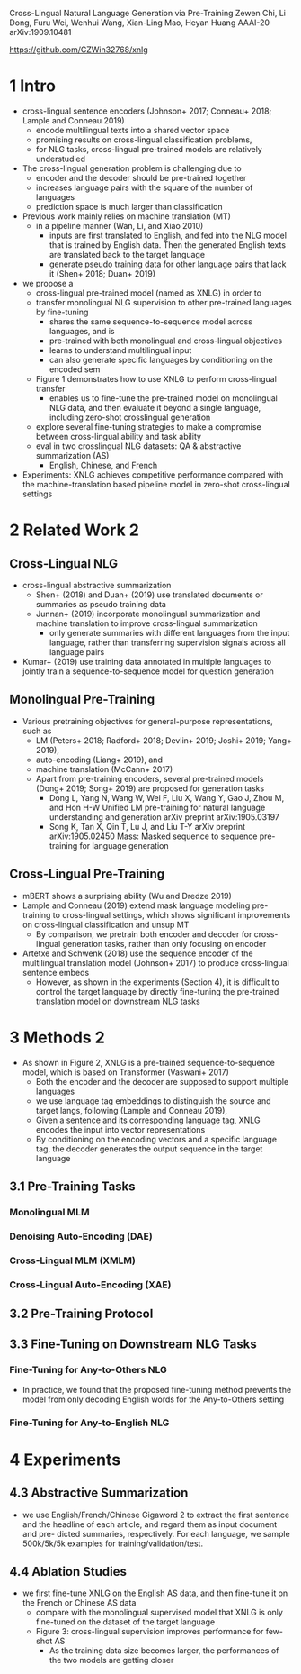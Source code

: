 Cross-Lingual Natural Language Generation via Pre-Training
Zewen Chi, Li Dong, Furu Wei, Wenhui Wang, Xian-Ling Mao, Heyan Huang
AAAI-20 arXiv:1909.10481

https://github.com/CZWin32768/xnlg

# 1 Intro

* cross-lingual sentence encoders
  (Johnson+ 2017; Conneau+ 2018; Lample and Conneau 2019)
  * encode multilingual texts into a shared vector space
  * promising results on cross-lingual classification problems,
  * for NLG tasks, cross-lingual pre-trained models are relatively understudied
* The cross-lingual generation problem is challenging due to
  * encoder and the decoder should be pre-trained together
  * increases language pairs with the square of the number of languages
  * prediction space is much larger than classification
* Previous work mainly relies on machine translation (MT)
  * in a pipeline manner (Wan, Li, and Xiao 2010)
    * inputs are first translated to English, and fed into the NLG model that is
      trained by English data. Then the generated English texts are translated
      back to the target language
    * generate pseudo training data for other language pairs that lack it
      (Shen+ 2018; Duan+ 2019)
* we propose a
  * cross-lingual pre-trained model (named as XNLG) in order to
  * transfer monolingual NLG supervision to other pre-trained languages
    by fine-tuning
    * shares the same sequence-to-sequence model across languages, and is
    * pre-trained with both monolingual and cross-lingual objectives
    * learns to understand multilingual input
    * can also generate specific languages by conditioning on the encoded sem
  * Figure 1 demonstrates how to use XNLG to perform cross-lingual transfer
    * enables us to fine-tune the pre-trained model on monolingual NLG data, and
      then evaluate it beyond a single language,
      including zero-shot crosslingual generation
  * explore several fine-tuning strategies to make a compromise between
    cross-lingual ability and task ability
  * eval in two crosslingual NLG datasets: QA & abstractive summarization (AS)
    * English, Chinese, and French
* Experiments: XNLG achieves competitive performance compared with the
  machine-translation based pipeline model in zero-shot cross-lingual settings

# 2 Related Work 2

## Cross-Lingual NLG

* cross-lingual abstractive summarization
  * Shen+ (2018) and Duan+ (2019) use translated documents or summaries as
    pseudo training data
  * Junnan+ (2019) incorporate monolingual summarization and machine translation
    to improve cross-lingual summarization
    * only generate summaries with different languages from the input language,
      rather than transferring supervision signals across all language pairs
* Kumar+ (2019) use training data annotated in multiple languages to
  jointly train a sequence-to-sequence model for question generation

## Monolingual Pre-Training

* Various pretraining objectives for general-purpose representations, such as
  * LM (Peters+ 2018; Radford+ 2018; Devlin+ 2019; Joshi+ 2019; Yang+ 2019),
  * auto-encoding (Liang+ 2019), and
  * machine translation (McCann+ 2017)
  * Apart from pre-training encoders,
    several pre-trained models (Dong+ 2019; Song+ 2019) are proposed for
    generation tasks
    * Dong L, Yang N, Wang W, Wei F, Liu X, Wang Y, Gao J, Zhou M, and Hon H-W
      Unified LM pre-training for natural language understanding and generation
      arXiv preprint arXiv:1905.03197
    * Song K, Tan X, Qin T, Lu J, and Liu T-Y
      arXiv preprint arXiv:1905.02450
      Mass: Masked sequence to sequence pre-training for language generation

## Cross-Lingual Pre-Training

* mBERT shows a surprising ability (Wu and Dredze 2019)
* Lample and Conneau (2019) extend mask language modeling pre-training to
  cross-lingual settings, which shows
  significant improvements on cross-lingual classification and unsup MT
  * By comparison, we pretrain both encoder and decoder for cross-lingual
    generation tasks, rather than only focusing on encoder
* Artetxe and Schwenk (2018) use the sequence encoder of the multilingual
  translation model (Johnson+ 2017) to produce cross-lingual sentence embeds
  * However, as shown in the experiments (Section 4),
    it is difficult to control the target language by directly fine-tuning the
    pre-trained translation model on downstream NLG tasks

# 3 Methods 2

* As shown in Figure 2, XNLG is a pre-trained sequence-to-sequence model,
  which is based on Transformer (Vaswani+ 2017)
  * Both the encoder and the decoder are supposed to support multiple languages
  * we use language tag embeddings to distinguish the source and target langs,
    following (Lample and Conneau 2019),
  * Given a sentence and its corresponding language tag,
    XNLG encodes the input into vector representations
  * By conditioning on the encoding vectors and a specific language tag, the
    decoder generates the output sequence in the target language

## 3.1 Pre-Training Tasks

### Monolingual MLM

### Denoising Auto-Encoding (DAE)

### Cross-Lingual MLM (XMLM)

### Cross-Lingual Auto-Encoding (XAE)

## 3.2 Pre-Training Protocol

## 3.3 Fine-Tuning on Downstream NLG Tasks

### Fine-Tuning for Any-to-Others NLG

* In practice, we found that the proposed fine-tuning method prevents the
  model from only decoding English words for the Any-to-Others setting

### Fine-Tuning for Any-to-English NLG

# 4 Experiments

## 4.3 Abstractive Summarization

* we use English/French/Chinese Gigaword 2 to extract the first sentence and
  the headline of each article, and regard them as input document and pre-
  dicted summaries, respectively. For each language, we sample 500k/5k/5k
  examples for training/validation/test.

## 4.4 Ablation Studies

* we first fine-tune XNLG on the English AS data, and
  then fine-tune it on the French or Chinese AS data
  * compare with the monolingual supervised model that XNLG is
    only fine-tuned on the dataset of the target language
  * Figure 3: cross-lingual supervision improves performance for few-shot AS
    * As the training data size becomes larger, the performances of the
      two models are getting closer
